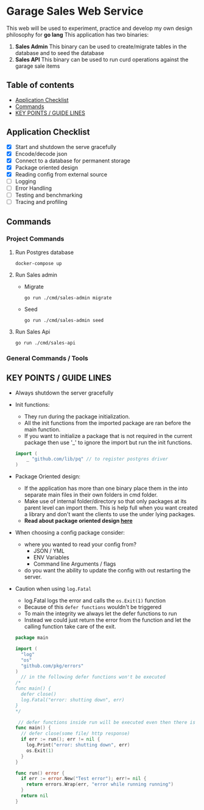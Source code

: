 # Garage Sales Web Service

This web will be used to experiment, practice and develop my own design philosophy for **go lang**
This application has two binaries:

1. **Sales Admin**
This binary can be used to create/migrate tables in the database and to seed the database
1. **Sales API**
This binary can be used to run curd operations against the garage sale items

## Table of contents

- [Application Checklist](#application-checklist)
- [Commands](#commands)
- [KEY POINTS / GUIDE LINES](#key-points--guide-lines)

## Application Checklist

- [x] Start and shutdown the serve gracefully
- [x] Encode/decode json
- [x] Connect to a database for permanent storage
- [x] Package oriented design
- [x] Reading config from external source
- [ ] Logging
- [ ] Error Handling
- [ ] Testing and benchmarking
- [ ] Tracing and profiling  

## Commands

### Project Commands

1. Run Postgres database

   ```shell
   docker-compose up
   ```

1. Run Sales admin
   - Migrate

     ```shell
     go run ./cmd/sales-admin migrate
     ```

   - Seed

     ```shell
     go run ./cmd/sales-admin seed
     ```

1. Run Sales Api

   ```shell
   go run ./cmd/sales-api
   ```

### General Commands / Tools

## KEY POINTS / GUIDE LINES

- Always shutdown the server gracefully
- Init functions:
  - They run during the package initialization.
  - All the init functions from the imported package are ran before the main function.
  - If you want to initialize a package that is not required in the current package then use '_' to ignore the import but run the init functions.
  
  ```go
  import (
      _ "github.com/lib/pq" // to register postgres driver
  )
  ```

- Package Oriented design:
  - If the application has more than one binary place them in the into separate main files in their own folders in cmd folder.
  - Make use of internal folder/directory so that only packages at its parent level can import them. This is help full when you want created a library and don't want the clients to use the under lying packages.
  - **Read about package oriented design [here](https://www.ardanlabs.com/blog/2017/02/package-oriented-design.html)**

- When choosing a config package consider:
  - where you wanted to read your config from?
    - JSON / YML
    - ENV Variables
    - Command line Arguments / flags
  - do you want the ability to update the config with out restarting the server.

- Caution when using `log.Fatal`  
  - log.Fatal logs the error and calls the `os.Exit(1)` function
  - Because of this `defer functions` wouldn't be triggered
  - To main the integrity we always let the defer functions to run
  - Instead we could just return the error from the function and let the calling function take care of the exit.

  ```go
  package main
  
  import (
    "log"
    "os"
    "github.com/pkg/errors"
  )
    // in the following defer functions won't be executed
  /*
  func main() {
    defer close()
    log.Fatal("error: shutting down", err)
  }
  */

   // defer functions inside run will be executed even then there is a fatal error
  func main() {
    // defer close(some file/ http response)
    if err := run(); err != nil {
      log.Print("error: shutting down", err)
      os.Exit(1)
    }
  }
  
  func run() error {
    if err := error.New("Test error"); err!= nil {
      return errors.Wrap(err, "error while running running")
    }
    return nil
  }
  ```
